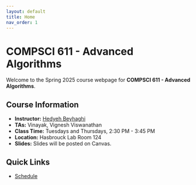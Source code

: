 ```yaml
---
layout: default
title: Home
nav_order: 1
---
```


# COMPSCI 611 - Advanced Algorithms
Welcome to the Spring 2025 course webpage for **COMPSCI 611 - Advanced Algorithms**.

## Course Information
- **Instructor:** [Hedyeh Beyhaghi](https://hedyehbeyhaghi.github.io)
- **TAs:** Vinayak, Vignesh Viswanathan
- **Class Time:** Tuesdays and Thursdays, 2:30 PM - 3:45 PM
- **Location:** Hasbrouck Lab Room 124
- **Slides:** Slides will be posted on Canvas.

## Quick Links
- [Schedule](schedule.md)
